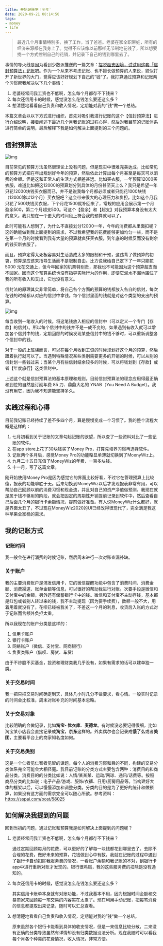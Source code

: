 ```yaml
---
title: 开始记账吧！少年˜
date: 2020-09-21 00:14:50
tags: 
- money
- life
---
```


> 最近几个月事情特别多，换了工作，当了爸爸。老婆在家全职带娃，所有的经济来源都在我身上了。觉得不应该像以前那样无节制地花钱了，所以想要找一个方式控制自己的花销，并记录下自己的钱到哪里去了。

<!-- more -->

事情的导火线是因为看到少数派推送的一篇文章：[摆脱超支困境，试试用这套「信封预算法」记账吧](https://sspai.com/post/61367)。作为一个从来不考虑记账、也不擅长做预算的人来说，貌似打开了新世界的大门，觉得应该好好规划下自己的”钱“了。我打算通过预算和记账两个习惯帮我解决以下几个事情：

1. 老婆经常问我工资也不低啊，怎么每个月都存不下钱来？
2. 每次还信用卡的时候，感觉没怎么花钱怎么要还这么多？
3. 想清楚地看看自己负责和收入情况，定期能对我的”钱“做一个总结。

本篇文章会以以下方式进行组织，首先对吸引我进行记账的这个【信封预算法】进行介绍说明，接着阐述下最近几个月我记账的过程心得，然后对我目前的记账体系进行简单的说明，最后解释下我是如何解决上面提到的三个问题的。

## 信封预算法

![img](https://img.ryzn.me/images/1604851246487.png!webp)

目前常见的预算方法虽然很理论上没有问题，但是现实中很难完美达成。比如常见的预算方式把在年出规划好今年的预算，然后依此计算出每个月甚至是每天可以消费的金额。但是这和正常人的生活方式相差甚远。比如买衣服，一年预算12000买衣服，难道比如把这12000的预算划分到具体的月份甚至天上么？我只是希望一年只花12000块钱买衣服而已，并不是说我每个月都必须或者只能花1000块钱（12000除以12个月）买衣服吧？这会带来很大的心理压力和负担。比如这个月我只花了500块钱买衣服，下个月花1500就补回来了，常规的应用会展示第一个月盈余500，第二个月超支500。可这个【盈余】和【超支】对我预算本身没有太大的意义，我只想在一个更大的时间段上符合我的预算就可以了。

此时可能有人想到了，为什么不直接划分12000一年，今年的消费都从里面扣呢？这的确能做到我上面提到的需求，不过我希望我的花费能够更加均匀一些，而不是在第一个月的时候看到我有大量的预算就疯狂买衣服，到年底的时候反而没有剩余的钱买新衣服了。

而且，预算定得太死板容易对生活造成太多的限制和干预，这违背了做预算的初衷，预算是应该来指导生活而不是限制自由。比方说我给自己定下了一年只能花 5000 元在交通上，但今年回家的机票特别贵，那我也不可能因为这个预算超支而不回家。因而这个预算系统也没有指导实际行为的作用，即便它滴水不漏地围住了我的所有收入和支出，它也没有意义。

信封法的原理其实非常简单，将自己各个方面的预算的钱都放入各自的信封，每次花钱的时候都从对应的信封中拿钱。每个信封里面的钱就是对这个类型的支出的预算。

![img](https://img.ryzn.me/images/1604852769090.png!webp)

每当收到一笔收入的时候，将这笔钱放入相应的信封中（可以定义一个专门【存款】的信封）。所以每个信封中的钱并不是一成不变的，如果遇到有收入就可以增加各个信封中的钱，定期回顾的时候发现某些信封中的钱不够时，可以重新调整各个信封中的钱。

对于一般的上班族而言，可以在每个月收到工资的时候规划好这个月的预算，然后跟着执行就可以了。当遇到特殊情况某些类别需要更多的开销的时候，可以从别的信封划一些钱过来；当某个月有些信封结余较多的时候，可以将钱划到【存款】或者【年度旅行】这类信封中。

上述这个就是信封预算法的基本原理和规则，目前信封预算法的理念应用得最正确和到位的自然是订阅年费 85 刀、鼎鼎大名的 YNAB（You Need A Budget）。我没有用它，因为我不知道能坚持多久。

## 实践过程和心得

目前我记账已经持续了差不多四个月，算是慢慢变成一个习惯了。我的整个流程大概是这样的：

1. 七月初看到关于记账的文章勾起记账的欲望，所以查了一些资料对比了一些记账的软件。
2. 在app store上花了30块钱买了Money Pro，打算先培养习惯再选择软件。
3. 记账两个多月后，感觉Money Pro的功能略显单薄就切换到了MoenyWiz上。
4. 九月二十五日充值了MoneyWiz的年费，一百多块钱。
5. 十一月，写了这篇文章。

刚开始使用Money Pro是因为感觉它的界面比较好看，不过它在管理预算上比较傻，报表的功能聊胜于无。后来切换到MoneyWiz以后才发现报表非常有用，可以帮助自己回顾以前的消费习惯和现金流，并且对自己的资产净值做预测。我现在就是属于钱不够用的阶段，就会把固定的周期性开销提前记录到软件中，然后查看自己后面几个月的银行卡余额情况，提前做好准备。有人说MoneyWiz什么都好，就是界面太丑了，不过现在MoneyWiz2020的UI已经改得很现代了，完全满足我这种苹果全家桶的需求。

## 我的记账方式

### 记账时间

我一般会在进行消费的时候记账，然后周末进行一次对账查漏补缺。

### 关于账户

我的主要消费账户是浦发信用卡，它的微信提醒功能中包含了消费时间、消费金额、消费渠道、账单金额等信息，可以很好的帮助我进行对账。次要手段是微信和支付宝中的余额，另外还有储蓄银行卡中的钱。微信和支付宝不主动存钱，基本都是红包或者别人转过来的钱，我不主动提现（因为要手续费），数额一般不大，用着用着就没有了。花呗已经被我关了，不差这一个月的利息，收货后入账的方式对于记账而言额外负担太重。

所以我现在的账户分类是这样的：

1. 信用卡账户
2. 银行卡账户
3. 网络账户（微信、支付宝、网商银行）
4. 负责类账户（借呗、房贷、车贷）

由于不炒股不买基金，投资和理财类我几乎没有，如果有需求的话可以建单独一类。

### 关于交易时间

我一把只把交易时间确定到天，具体几小时几分不做要求，看心情。一般实时记录的时间会比校准，周末对账补充的时间基本忽略。

### 关于交易对象

比较明确的会做记录，比如**淘宝- 优衣库**、**麦德龙**。有时候没必要记得很细，比如淘宝某小店我会直接记录成**淘宝**，**京东**这样的。外卖偶尔也会记录成**饿了么**或者**美团**，主要看平台上的商家知名度如何。

### 关于交易类别

这是一个仁者见仁智者见智的话题，每个人的消费习惯和目的不同，构建的交易分类体系完全可能会大相径庭。我目前记账的分类方式主要包含两种：消费目的和商品分类。消费目的的分类比如说：人情/某某某、运动/网球、通讯/话费等。按照商品分类的比如说：电子产品/游戏、服饰/衣裤、日用/厨房用品等。当构建好大体的框架以后，可以慢慢添加和调整分类。分类的目的是为了更好的统计和做预算，如果没有这方面的需求完全可以随心所欲。参考资料：https://sspai.com/post/58025

## 如何解决我提到的问题

回到当初的问题，通过记账和预算我是如何解决上面提到的问题呢？

1. 老婆经常问我工资也不低啊，怎么每个月都存不下钱来？

   通过定期回顾每月的花费，可以更好的了解每一块钱都花到哪里去了。去除不合理的花费，做好未来的预算，花钱做到心中有数。我就在记账的过程中遇到了银行卡自动扣除我服务费的情况，一看账户余额和我记账的不对，到银行卡app中进行重新对账才发现的。银行很鸡贼，我的这些服务费的扣除是没有通知的。

2. 每次还信用卡的时候，感觉没怎么花钱怎么要还这么多？

   其实信用卡账单本身就有对账功能，不过我基本不用，因为根据时间金额和交易商家来回顾每一笔交易的内容实在太累了。现在利用手动记账，把每笔消费的信息都提取出来记录，随时可以汇总查看。

3. 想清楚地看看自己负责和收入情况，定期能对我的”钱“做一个总结。

   原来虽然各个银行卡能看到具体的收支情况，但是一来信息比较分散，二来没有正确的分类导致虽然有详情却没有归类数据没法分析。现在我随时可以看我每个月各个种类的花费情况，收入情况，非常方便。